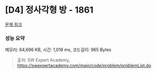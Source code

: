 # [D4] 정사각형 방 - 1861 

[문제 링크](https://swexpertacademy.com/main/code/problem/problemDetail.do?contestProbId=AV5LtJYKDzsDFAXc) 

### 성능 요약

메모리: 64,696 KB, 시간: 1,018 ms, 코드길이: 965 Bytes



> 출처: SW Expert Academy, https://swexpertacademy.com/main/code/problem/problemList.do